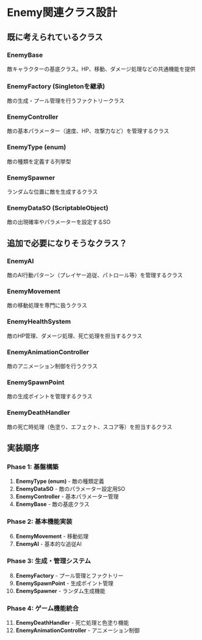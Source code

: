 # Enemy関連クラス設計

## 既に考えられているクラス

### EnemyBase
敵キャラクターの基底クラス。HP、移動、ダメージ処理などの共通機能を提供

### EnemyFactory (Singleton<EnemyFactory>を継承)
敵の生成・プール管理を行うファクトリークラス

### EnemyController
敵の基本パラメーター（速度、HP、攻撃力など）を管理するクラス

### EnemyType (enum)
敵の種類を定義する列挙型

### EnemySpawner
ランダムな位置に敵を生成するクラス

### EnemyDataSO (ScriptableObject)
敵の出現確率やパラメーターを設定するSO

## 追加で必要になりそうなクラス？

### EnemyAI
敵のAI行動パターン（プレイヤー追従、パトロール等）を管理するクラス

### EnemyMovement
敵の移動処理を専門に扱うクラス

### EnemyHealthSystem
敵のHP管理、ダメージ処理、死亡処理を担当するクラス

### EnemyAnimationController
敵のアニメーション制御を行うクラス

### EnemySpawnPoint
敵の生成ポイントを管理するクラス

### EnemyDeathHandler
敵の死亡時処理（色塗り、エフェクト、スコア等）を担当するクラス


## 実装順序

### Phase 1: 基盤構築
1. **EnemyType (enum)** - 敵の種類定義
2. **EnemyDataSO** - 敵のパラメーター設定用SO
3. **EnemyController** - 基本パラメーター管理
4. **EnemyBase** - 敵の基底クラス

### Phase 2: 基本機能実装
6. **EnemyMovement** - 移動処理
7. **EnemyAI** - 基本的な追従AI

### Phase 3: 生成・管理システム
8. **EnemyFactory** - プール管理とファクトリー
9. **EnemySpawnPoint** - 生成ポイント管理
10. **EnemySpawner** - ランダム生成機能

### Phase 4: ゲーム機能統合
11. **EnemyDeathHandler** - 死亡処理と色塗り機能
12. **EnemyAnimationController** - アニメーション制御
